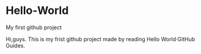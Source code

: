 # Hello-World
My first github project

Hi,guys.
This is my frist github project made by reading Hello World·GitHub Guides.
